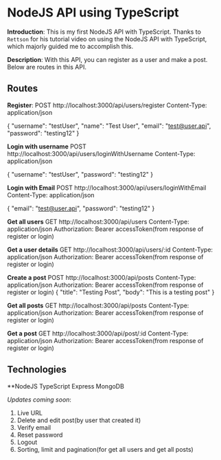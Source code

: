 # NodeJS API using TypeScript

**Introduction**: This is my first NodeJS API with TypeScript. Thanks to `Rettson` for his tutorial video on using the NodeJS API with TypeScript, which majorly
guided me to accomplish this.

**Description**: With this API, you can register as a user and make a post. Below are routes in this API.

## Routes
**Register**:
POST http://localhost:3000/api/users/register
Content-Type: application/json

{
    "username": "testUser",
    "name": "Test User",
    "email": "test@user.api",
    "password": "testing12"
}

**Login with username**
POST http://localhost:3000/api/users/loginWithUsername
Content-Type: application/json

{
    "username": "testUser",
    "password": "testing12"
}

**Login with Email**
POST http://localhost:3000/api/users/loginWithEmail
Content-Type: application/json

{
    "email": "test@user.api",
    "password": "testing12"
}

**Get all users**
GET http://localhost:3000/api/users
Content-Type: application/json
Authorization: Bearer accessToken(from response of register or login)

**Get a user details**
GET http://localhost:3000/api/users/:id
Content-Type: application/json
Authorization: Bearer accessToken(from response of register or login)

**Create a post**
POST  http://localhost:3000/api/posts
Content-Type: application/json
Authorization: Bearer accessToken(from response of register or login)
{
    "title": "Testing Post",
    "body": "This is a testing post"
}

**Get all posts**
GET   http://localhost:3000/api/posts
Content-Type: application/json
Authorization: Bearer accessToken(from response of register or login)

**Get a post**
GET   http://localhost:3000/api/post/:id
Content-Type: application/json
Authorization: Bearer accessToken(from response of register or login)

## Technologies
**NodeJS TypeScript Express MongoDB

*Updates coming soon*: 
1. Live URL 
2. Delete and edit post(by user that created it) 
3. Verify email 
4. Reset password 
5. Logout
6. Sorting, limit and pagination(for get all users and get all posts)


